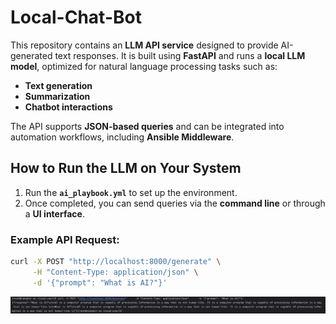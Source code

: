 # Local-Chat-Bot

This repository contains an **LLM API service** designed to provide AI-generated text responses. It is built using **FastAPI** and runs a **local LLM model**, optimized for natural language processing tasks such as:
- **Text generation**
- **Summarization**
- **Chatbot interactions**

The API supports **JSON-based queries** and can be integrated into automation workflows, including **Ansible Middleware**.

## How to Run the LLM on Your System

1. Run the **`ai_playbook.yml`** to set up the environment.
2. Once completed, you can send queries via the **command line** or through a **UI interface**.

### Example API Request:
```sh
curl -X POST "http://localhost:8000/generate" \
     -H "Content-Type: application/json" \
     -d '{"prompt": "What is AI?"}'
```
![Response](https://github.com/RanabirChakraborty/Local-Chat-Bot/blob/main/images/reponse.png)
